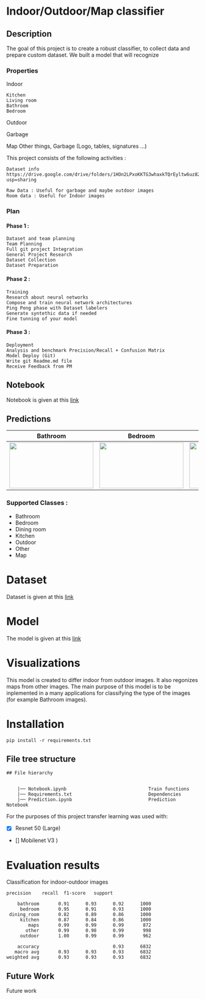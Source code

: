 # Indoor/Outdoor/Map classifier


## Description 
The goal of this project is to create a robust classifier, to collect data and prepare custom dataset.
We built a model that will recognize

### Properties

Indoor

    Kitchen 
    Living room
    Bathroom
    Bedroom 

Outdoor

Garbage

Map 
    Other things, Garbage (Logo, tables, signatures ...)

This project consists of the following activities :

    Dataset info
    https://drive.google.com/drive/folders/1HOn2LPxoKKTG3whaxkTQrEyltw6uz82n?usp=sharing

    Raw Data : Useful for garbage and maybe outdoor images
    Room data : Useful for Indoor images

### Plan

#### Phase 1 :

    Dataset and team planning
    Team Planning
    Full git project Integration
    General Project Research
    Dataset Collection
    Dataset Preparation


#### Phase 2 :

    Training
    Research about neural networks
    Compose and train neural network architectures
    Ping Pong phase with Dataset labelers
    Generate syntethic data if needed
    Fine tunning of your model
    

#### Phase 3 :

    Deployment
    Analysis and benchmark Precision/Recall + Confusion Matrix
    Model Deploy (Git)
    Write git Readme.md file
    Receive Feedback from PM

## Notebook
Notebook is given at this [link](https://colab.research.google.com/drive/17hodAaCM-5eQU-2tpnk6WdVvux6pimZF?usp=sharing)


## Predictions

| Bathroom | Bedroom | dining_room  | kitchen |maps | other | outdoor |
|:------: | :------: | :------: |:------: | :------: | :------: | :------: | 
|<img src="https://i2-prod.manchestereveningnews.co.uk/incoming/article18734591.ece/ALTERNATES/s1200c/1_254857696.jpg" width = 220px height = 120px > |<img src="https://media.istockphoto.com/photos/white-modern-bedroom-picture-id500120991" width = "220px" height = "120px" >| <img src="https://www.mydomaine.com/thmb/yDqpl0RLlsS-AslxDX9cav17RdA=/500x350/filters:no_upscale():max_bytes(150000):strip_icc()/cdn.cliqueinc.com__cache__posts__275260__modern-california-house-tour-275260-1545071142629-image.700x0c-0aaafe385afa49ebacc261ca3ed9c4f6.jpg" width = "220px" height = "120px" >| <img src="https://www.mydomaine.com/thmb/BDTs_CfbqrpvpgQ-YxWtjMawmv8=/500x350/filters:no_upscale():max_bytes(150000):strip_icc()/AuslandInteriors-bb94e66cf78c449eb8316d30f5f6b19a.jpg" width = 220px height = 120px >|<img src="https://www.google.com/maps/d/thumbnail?mid=1OyNxaAJ66dh23Kh5fMDhY2Xs5L4&hl=iw" width = 220px height = 120px > |<img src="https://assets-global.website-files.com/580ea75512564ed05c3a8455/59f4ce1cdefbd9000100e63c_hellosign-blog-header%20copy%20139.jpg" width = 220px height = 120px >| <img src="https://media.istockphoto.com/photos/colonial-style-house-picture-id1284097677?b=1&k=20&m=1284097677&s=170667a&w=0&h=1A7BkHG5OU4WCN7m22OOhvVmU21q4UsYVJPrS1kgcKI=" width = 220px height = 120px > |
### Supported Classes :
* Bathroom
* Bedroom
* Dining room
* Kitchen
* Outdoor
* Other
* Map

# Dataset
Dataset is given at this [link](https://drive.google.com/file/d/1-_B2JbcUISxzmcW7nj46iASBFFb2kNPh/view?usp=sharing)

# Model 
The model is given at this [link](https://drive.google.com/file/d/1iBxOY9dx4aSJ_PF50te1VMoPim_1Xunk/view?usp=sharing)

# Visualizations

This model is created to differ indoor from outdoor images. It also regonizes maps from other images. The main purpose of this model is to be inplemented in a many applications for classifying the type of the images (for example Bathroom images).

# Installation

```
pip install -r requirements.txt
```

## File tree structure 

```
## File hierarchy
    

    |── Notebook.ipynb                              Train functions
    |── Requirements.txt                            Dependencies
    |── Prediction.ipynb                            Prediction Notebook

```



For the purposes of this project transfer learning was used with: 
- [x] Resnet 50 (Large)
- [] Mobilenet V3 )



# Evaluation results
Classification for indoor-outdoor images

```
precision    recall  f1-score   support

    bathroom       0.91      0.93      0.92      1000
     bedroom       0.95      0.91      0.93      1000
 dining_room       0.82      0.89      0.86      1000
     kitchen       0.87      0.84      0.86      1000
        maps       0.99      0.99      0.99       872
       other       0.99      0.98      0.99       998
     outdoor       1.00      0.99      0.99       962

    accuracy                           0.93      6832
   macro avg       0.93      0.93      0.93      6832
weighted avg       0.93      0.93      0.93      6832
```

## Future Work

Future work

